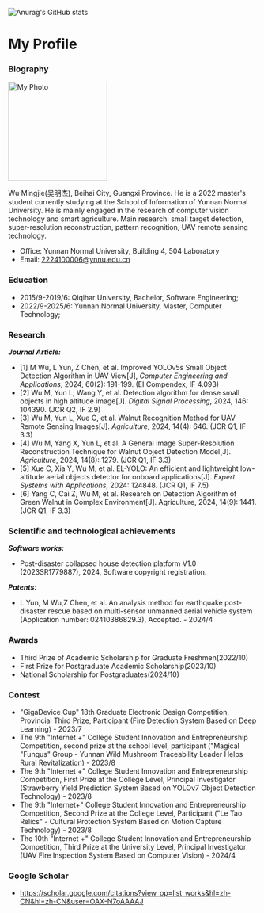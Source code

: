 ![Anurag's GitHub stats](https://github-readme-stats.vercel.app/api?username=1wuming&show_icons=true&theme=radical)
# My Profile

### Biography
<img src="IMG_4326.JPG" alt="My Photo" width="200"/>

Wu Mingjie(吴明杰), Beihai City, Guangxi Province. He is a 2022 master's student currently studying at the School of Information of Yunnan Normal University. He is mainly engaged in the research of computer vision technology and smart agriculture.
Main research: small target detection, super-resolution reconstruction, pattern recognition, UAV remote sensing technology.
- Office: Yunnan Normal University, Building 4, 504 Laboratory
- Email: 2224100006@ynnu.edu.cn


### Education
- 2015/9-2019/6: Qiqihar University, Bachelor, Software Engineering;
- 2022/9-2025/6: Yunnan Normal University, Master, Computer Technology;


### Research
***Journal Article:***
- [1] M Wu, L Yun, Z Chen, et al. Improved YOLOv5s Small Object Detection Algorithm in UAV View[J], *Computer Engineering and Applications*, 2024, 60(2): 191-199. (EI Compendex, IF 4.093)
- [2] Wu M, Yun L, Wang Y, et al. Detection algorithm for dense small objects in high altitude image[J]. *Digital Signal Processing*, 2024, 146: 104390. (JCR Q2, IF 2.9)
- [3] Wu M, Yun L, Xue C, et al. Walnut Recognition Method for UAV Remote Sensing Images[J]. *Agriculture*, 2024, 14(4): 646. (JCR Q1, IF 3.3)
- [4] Wu M, Yang X, Yun L, et al. A General Image Super-Resolution Reconstruction Technique for Walnut Object Detection Model[J]. *Agriculture*, 2024, 14(8): 1279. (JCR Q1, IF 3.3)
- [5] Xue C, Xia Y, Wu M, et al. EL-YOLO: An efficient and lightweight low-altitude aerial objects detector for onboard applications[J]. *Expert Systems with Applications*, 2024: 124848. (JCR Q1, IF 7.5)
- [6] Yang C, Cai Z, Wu M, et al. Research on Detection Algorithm of Green Walnut in Complex Environment[J]. Agriculture, 2024, 14(9): 1441. (JCR Q1, IF 3.3)


### Scientific and technological achievements
***Software works:***
- Post-disaster collapsed house detection platform V1.0 (2023SR1779887), 2024, Software copyright registration.

***Patents:***
- L Yun, M Wu,Z Chen, et al. An analysis method for earthquake post-disaster rescue based on multi-sensor unmanned aerial vehicle system (Application number: 02410386829.3), Accepted. - 2024/4


### Awards
- Third Prize of Academic Scholarship for Graduate Freshmen(2022/10)
- First Prize for Postgraduate Academic Scholarship(2023/10)
- National Scholarship for Postgraduates(2024/10)

### Contest
- "GigaDevice Cup" 18th Graduate Electronic Design Competition, Provincial Third Prize, Participant (Fire Detection System Based on Deep Learning) - 2023/7
- The 9th "Internet +" College Student Innovation and Entrepreneurship Competition, second prize at the school level, participant ("Magical "Fungus" Group - Yunnan Wild Mushroom Traceability Leader Helps Rural Revitalization) - 2023/8
- The 9th "Internet +" College Student Innovation and Entrepreneurship Competition, First Prize at the College Level, Principal Investigator (Strawberry Yield Prediction System Based on YOLOv7 Object Detection Technology) - 2023/8
- The 9th "Internet+" College Student Innovation and Entrepreneurship Competition, Second Prize at the College Level, Participant ("Le Tao Relics" - Cultural Protection System Based on Motion Capture Technology) - 2023/8
- The 10th "Internet +" College Student Innovation and Entrepreneurship Competition, Third Prize at the University Level, Principal Investigator (UAV Fire Inspection System Based on Computer Vision) - 2024/4



### Google Scholar
- https://scholar.google.com/citations?view_op=list_works&hl=zh-CN&hl=zh-CN&user=OAX-N7oAAAAJ




